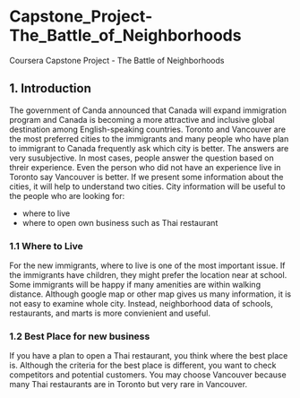 # Capstone_Project-The_Battle_of_Neighborhoods
Coursera Capstone Project - The Battle of Neighborhoods

## 1. Introduction
The government of Canda announced that Canada will expand immigration program and Canada is becoming a more attractive and inclusive global destination among English-speaking countries. Toronto and Vancouver are the most preferred cities to the immigrants and many people who have plan to immigrant to Canada frequently ask which city is better. The answers are very susubjective. In most cases, people answer the question based on threir experience. Even the person who did not have an experience live in Toronto say Vancouver is better. If we present some information about the cities, it will help to understand two cities.
City information will be useful to the people who are looking for:
- where to live
- where to open own business such as Thai restaurant

### 1.1 Where to Live
For the new immigrants, where to live is one of the most important issue. If the immigrants have children, they might prefer the location near at school. Some immigrants will be happy if many amenities are within walking distance. Although google map or other map gives us many information, it is not easy to examine whole city. Instead, neighborhood data of schools, restaurants, and marts is more convienient and useful.

### 1.2 Best Place for new business
If you have a plan to open a Thai restaurant, you think where the best place is. Although the criteria for the best place is different, you want to check competitors and potential customers. You may choose Vancouver because many Thai restaurants are in Toronto but very rare in Vancouver.
